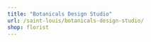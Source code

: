 ```yaml
---
title: "Botanicals Design Studio"
url: /saint-louis/botanicals-design-studio/
shop: florist
---
```

